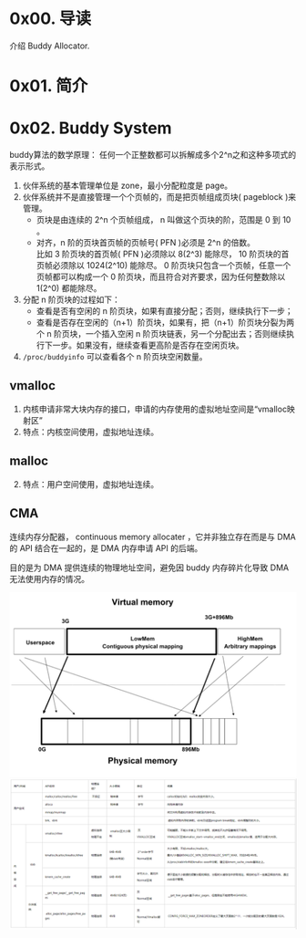 # 0x00. 导读

介绍 Buddy Allocator.

# 0x01. 简介

# 0x02. Buddy System

buddy算法的数学原理：
任何一个正整数都可以拆解成多个2^n之和这种多项式的表示形式。

1. 伙伴系统的基本管理单位是 zone，最小分配粒度是 page。
2. 伙伴系统并不是直接管理一个个页帧的，而是把页帧组成页块( pageblock )来管理。
    - 页块是由连续的 2^n 个页帧组成， n 叫做这个页块的阶，范围是 0 到 10 。
    - 对齐，n 阶的页块首页帧的页帧号( PFN )必须是 2^n 的倍数。  
        比如 3 阶页块的首页帧( PFN )必须除以 8(2^3) 能除尽， 10 阶页块的首页帧必须除以 1024(2^10) 能除尽。 0 阶页块只包含一个页帧，任意一个页帧都可以构成一个 0 阶页块，而且符合对齐要求，因为任何整数除以 1(2^0) 都能除尽。
3. 分配 n 阶页块的过程如下： 
    - 查看是否有空闲的 n 阶页块，如果有直接分配；否则，继续执行下一步；
    - 查看是否存在空闲的（n+1）阶页块，如果有，把（n+1）阶页块分裂为两个 n 阶页块，一个插入空闲 n 阶页块链表，另一个分配出去；否则继续执行下一步。如果没有，继续查看更高阶是否存在空闲页块。
3. `/proc/buddyinfo` 可以查看各个 n 阶页块空闲数量。

## vmalloc

1. 内核申请非常大块内存的接口，申请的内存使用的虚拟地址空间是“vmalloc映射区”
2. 特点：内核空间使用，虚拟地址连续。

## malloc

2. 特点：用户空间使用，虚拟地址连续。

## CMA

连续内存分配器， continuous memory allocater ，它并非独立存在而是与 DMA 的 API 结合在一起的，是 DMA 内存申请 API 的后端。

目的是为 DMA 提供连续的物理地址空间，避免因 buddy 内存碎片化导致 DMA 无法使用内存的情况。



![1](../../pic/linux/memory/kernel-virtmem-map.png)
![1](../../pic/linux/memory/linux_memory_alloc.png)
